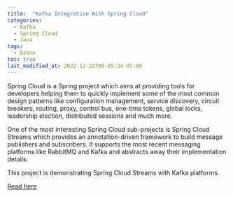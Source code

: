 ```yaml
---
title:  "Kafka Integration With Spring Cloud"
categories: 
  - Kafka
  - Spring Cloud
  - Java
tags:
  - Dzone
toc: true
last_modified_at: 2022-12-22T08:05:34-05:00
---
```


Spring Cloud is a Spring project which aims at providing tools for developers helping them to quickly implement some of the most common design patterns like configuration management, service discovery, circuit breakers, routing, proxy, control bus, one-time tokens, global locks, leadership election, distributed sessions and much more.

One of the most interesting Spring Cloud sub-projects is Spring Cloud Streams which provides an annotation-driven framework to build message publishers and subscribers. It supports the most recent messaging platforms like RabbitMQ and Kafka and abstracts away their implementation details.

This project is demonstrating Spring Cloud Streams with Kafka platforms.

[Read here](https://dzone.com/articles/kafka-integration-with-spring-cloud)
